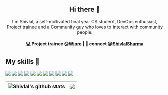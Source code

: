 <h2 align="center"> Hi there 👋 </h2>
<p align="center"> I'm Shivlal, a self-motivated final year CS student, DevOps enthusiast, Project trainee and a Community guy who loves to interact with community people.</p>
<h4 align="center">
💻 Project trainee <a href="https:/www.wipro.com/">@Wipro</a> | 💬 connect <a href="https://twitter.com/Shivlal01596340">@ShivlalSharma</a>
</h4>


## My skills 🚀

![](https://img.shields.io/badge/HTML5-E34F26?style=for-the-badge&logo=html5&logoColor=white)
![](https://img.shields.io/badge/JavaScript-F7DF1E?style=for-the-badge&logo=javascript&logoColor=black)
![](https://img.shields.io/badge/Node.js-43853D?style=for-the-badge&logo=node.js&logoColor=white)
![](https://img.shields.io/badge/CSS3-1572B6?style=for-the-badge&logo=css3&logoColor=white)
![](https://img.shields.io/badge/Markdown-000000?style=for-the-badge&logo=markdown&logoColor=white)
![](https://img.shields.io/badge/Python-404D59?style=for-the-badge)
![](https://img.shields.io/badge/React-20232A?style=for-the-badge&logo=react&logoColor=61DAFB)
![](https://img.shields.io/badge/Bootstrap-563D7C?style=for-the-badge&logo=bootstrap&logoColor=white)
![](https://img.shields.io/badge/jQuery-0769AD?style=for-the-badge&logo=jquery&logoColor=white)
![](https://img.shields.io/badge/Netlify-00C7B7?style=for-the-badge&logo=netlify&logoColor=white)
![](https://img.shields.io/badge/MongoDB-4EA94B?style=for-the-badge&logo=mongodb&logoColor=white)



| <img align="center" src="https://github-readme-stats.vercel.app/api?username=sshiv5768&show_icons=true&include_all_commits=true&theme=buefy&hide_border=true" alt="Shivlal's github stats" /> | <img align="center" src="https://github-readme-stats.vercel.app/api/top-langs/?username=sshiv5768&layout=compact&theme=buefy&hide_border=true" /> |
| ------------- | ------------- |

